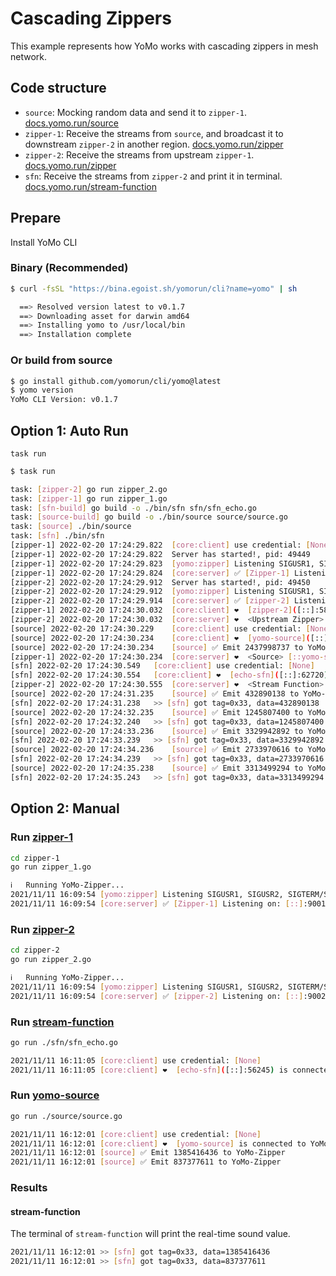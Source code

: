 # Cascading Zippers

This example represents how YoMo works with cascading zippers in mesh network.

## Code structure

- `source`: Mocking random data and send it to `zipper-1`. [docs.yomo.run/source](https://docs.yomo.run/source)
- `zipper-1`: Receive the streams from `source`, and broadcast it to downstream `zipper-2` in another region. [docs.yomo.run/zipper](https://docs.yomo.run/zipper)
- `zipper-2`: Receive the streams from upstream `zipper-1`. [docs.yomo.run/zipper](https://docs.yomo.run/zipper)
- `sfn`: Receive the streams from `zipper-2` and print it in terminal. [docs.yomo.run/stream-function](https://docs.yomo.run/stream-fn)

## Prepare

Install YoMo CLI

### Binary (Recommended)

```bash
$ curl -fsSL "https://bina.egoist.sh/yomorun/cli?name=yomo" | sh

  ==> Resolved version latest to v0.1.7
  ==> Downloading asset for darwin amd64
  ==> Installing yomo to /usr/local/bin
  ==> Installation complete
```

### Or build from source

```bash
$ go install github.com/yomorun/cli/yomo@latest
$ yomo version
YoMo CLI Version: v0.1.7
```

## Option 1: Auto Run

`task run`

```bash
$ task run

task: [zipper-2] go run zipper_2.go
task: [zipper-1] go run zipper_1.go
task: [sfn-build] go build -o ./bin/sfn sfn/sfn_echo.go
task: [source-build] go build -o ./bin/source source/source.go
task: [source] ./bin/source
task: [sfn] ./bin/sfn
[zipper-1] 2022-02-20 17:24:29.822	[core:client] use credential: [None]
[zipper-1] 2022-02-20 17:24:29.822	Server has started!, pid: 49449
[zipper-1] 2022-02-20 17:24:29.823	[yomo:zipper] Listening SIGUSR1, SIGUSR2, SIGTERM/SIGINT...
[zipper-1] 2022-02-20 17:24:29.824	[core:server] ✅ [Zipper-1] Listening on: [::]:9001, QUIC: [v1 draft-29], AUTH: [None]
[zipper-2] 2022-02-20 17:24:29.912	Server has started!, pid: 49450
[zipper-2] 2022-02-20 17:24:29.912	[yomo:zipper] Listening SIGUSR1, SIGUSR2, SIGTERM/SIGINT...
[zipper-2] 2022-02-20 17:24:29.914	[core:server] ✅ [zipper-2] Listening on: 127.0.0.1:9002, QUIC: [v1 draft-29], AUTH: [None]
[zipper-1] 2022-02-20 17:24:30.032	[core:client] ❤️  [zipper-2]([::]:58661) is connected to YoMo-Zipper localhost:9002
[zipper-2] 2022-02-20 17:24:30.032	[core:server] ❤️  <Upstream Zipper> [::zipper-2](127.0.0.1:58661) is connected!
[source] 2022-02-20 17:24:30.229	[core:client] use credential: [None]
[source] 2022-02-20 17:24:30.234	[core:client] ❤️  [yomo-source]([::]:64006) is connected to YoMo-Zipper localhost:9001
[source] 2022-02-20 17:24:30.234	[source] ✅ Emit 2437998737 to YoMo-Zipper
[zipper-1] 2022-02-20 17:24:30.234	[core:server] ❤️  <Source> [::yomo-source](127.0.0.1:64006) is connected!
[sfn] 2022-02-20 17:24:30.549	[core:client] use credential: [None]
[sfn] 2022-02-20 17:24:30.554	[core:client] ❤️  [echo-sfn]([::]:62720) is connected to YoMo-Zipper localhost:9002
[zipper-2] 2022-02-20 17:24:30.555	[core:server] ❤️  <Stream Function> [::echo-sfn](127.0.0.1:62720) is connected!
[source] 2022-02-20 17:24:31.235	[source] ✅ Emit 432890138 to YoMo-Zipper
[sfn] 2022-02-20 17:24:31.238	>> [sfn] got tag=0x33, data=432890138
[source] 2022-02-20 17:24:32.235	[source] ✅ Emit 1245807400 to YoMo-Zipper
[sfn] 2022-02-20 17:24:32.240	>> [sfn] got tag=0x33, data=1245807400
[source] 2022-02-20 17:24:33.236	[source] ✅ Emit 3329942892 to YoMo-Zipper
[sfn] 2022-02-20 17:24:33.239	>> [sfn] got tag=0x33, data=3329942892
[source] 2022-02-20 17:24:34.236	[source] ✅ Emit 2733970616 to YoMo-Zipper
[sfn] 2022-02-20 17:24:34.239	>> [sfn] got tag=0x33, data=2733970616
[source] 2022-02-20 17:24:35.238	[source] ✅ Emit 3313499294 to YoMo-Zipper
[sfn] 2022-02-20 17:24:35.243	>> [sfn] got tag=0x33, data=3313499294

```

## Option 2: Manual

### Run [zipper-1](https://docs.yomo.run/zipper)

```bash
cd zipper-1
go run zipper_1.go

ℹ️   Running YoMo-Zipper...
2021/11/11 16:09:54 [yomo:zipper] Listening SIGUSR1, SIGUSR2, SIGTERM/SIGINT..
2021/11/11 16:09:54 [core:server] ✅ [Zipper-1] Listening on: [::]:9001, QUIC: [v1 draft-29], AUTH: [None]
```

### Run [zipper-2](https://docs.yomo.run/zipper)

```bash
cd zipper-2
go run zipper_2.go

ℹ️   Running YoMo-Zipper...
2021/11/11 16:09:54 [yomo:zipper] Listening SIGUSR1, SIGUSR2, SIGTERM/SIGINT..
2021/11/11 16:09:54 [core:server] ✅ [zipper-2] Listening on: [::]:9002, QUIC: [v1 draft-29], AUTH: [None]
```

### Run [stream-function](https://docs.yomo.run/stream-fn)

```bash
go run ./sfn/sfn_echo.go

2021/11/11 16:11:05 [core:client] use credential: [None]
2021/11/11 16:11:05 [core:client] ❤️  [echo-sfn]([::]:56245) is connected to YoMo-Zipper localhost:9002
```

### Run [yomo-source](https://docs.yomo.run/source)

```bash
go run ./source/source.go

2021/11/11 16:12:01 [core:client] use credential: [None]
2021/11/11 16:12:01 [core:client] ❤️  [yomo-source] is connected to YoMo-Zipper localhost:9001
2021/11/11 16:12:01 [source] ✅ Emit 1385416436 to YoMo-Zipper
2021/11/11 16:12:01 [source] ✅ Emit 837377611 to YoMo-Zipper
```

### Results

#### stream-function

The terminal of `stream-function` will print the real-time sound value.

```bash
2021/11/11 16:12:01 >> [sfn] got tag=0x33, data=1385416436
2021/11/11 16:12:01 >> [sfn] got tag=0x33, data=837377611
```
